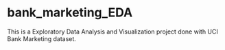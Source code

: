 # bank_marketing_EDA
This is a Exploratory Data Analysis and Visualization project done with UCI Bank Marketing dataset. 
